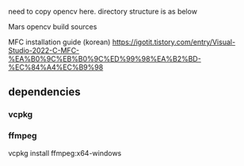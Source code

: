 need to copy opencv here.
directory structure is as below

Mars
opencv
  build
  sources

MFC installation guide (korean)
https://igotit.tistory.com/entry/Visual-Studio-2022-C-MFC-%EA%B0%9C%EB%B0%9C%ED%99%98%EA%B2%BD-%EC%84%A4%EC%B9%98

## dependencies

### vcpkg

### ffmpeg
vcpkg install ffmpeg:x64-windows

